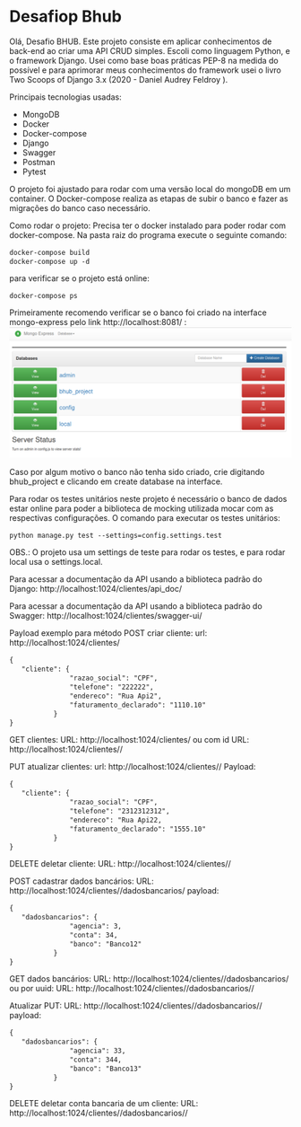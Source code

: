 # Desafiop Bhub

Olá,
Desafio BHUB. Este projeto consiste em aplicar conhecimentos de back-end ao criar uma API CRUD simples. Escoli como linguagem Python, e o framework Django. Usei como base boas práticas PEP-8 na medida do possível e para aprimorar meus conhecimentos do framework usei o livro Two Scoops of Django 3.x (2020 - Daniel Audrey Feldroy ).

Principais tecnologias usadas:
- MongoDB
- Docker
- Docker-compose
- Django
- Swagger
- Postman
- Pytest

O projeto foi ajustado para rodar com uma versão local do mongoDB em um container. O Docker-compose realiza as etapas de subir o banco e fazer as migrações do banco caso necessário. 

Como rodar o projeto:
Precisa ter o docker instalado para poder rodar com docker-compose.
Na pasta raiz do programa execute o seguinte comando:
```
docker-compose build
docker-compose up -d
```

para verificar se o projeto está online:
```
docker-compose ps
```

Primeiramente recomendo verificar se o banco foi criado na interface mongo-express pelo link http://localhost:8081/ : 
![mongo-express](https://github.com/boscocp/challenge_bhub/blob/master/images/mongodb-ui.png)

Caso por algum motivo o banco não tenha sido criado, crie digitando bhub_project e clicando em create database na interface.

Para rodar os testes unitários neste projeto é necessário o banco de dados estar online para poder a biblioteca de mocking utilizada mocar com as respectivas configurações. O comando para executar os testes unitários:
```
python manage.py test --settings=config.settings.test
```

OBS.: O projeto usa um settings de teste para rodar os testes, e para rodar local usa o settings.local.

Para acessar a documentação da API usando a biblioteca padrão do Django:
http://localhost:1024/clientes/api_doc/


Para acessar a documentação da API usando a biblioteca padrão do Swagger:
http://localhost:1024/clientes/swagger-ui/

Payload exemplo para método POST criar cliente:
url: http://localhost:1024/clientes/
```
{
   "cliente": {
               "razao_social": "CPF",
               "telefone": "222222",
               "endereco": "Rua Api2",
               "faturamento_declarado": "1110.10"
           }
}
```

GET clientes: 
URL: http://localhost:1024/clientes/
ou com id
URL: http://localhost:1024/clientes/<uuid>/

PUT atualizar clientes: 
url: http://localhost:1024/clientes/<uuid>/
Payload:
```
{
   "cliente": {
               "razao_social": "CPF",
               "telefone": "2312312312",
               "endereco": "Rua Api22,
               "faturamento_declarado": "1555.10"
           }
}
```

DELETE deletar cliente:
URL: http://localhost:1024/clientes/<uuid>/


POST cadastrar dados bancários: 
URL: http://localhost:1024/clientes/<uuid>/dadosbancarios/
payload:
```
{
   "dadosbancarios": {
               "agencia": 3,
               "conta": 34,
               "banco": "Banco12"
           }
}
```


GET dados bancários:
URL: http://localhost:1024/clientes/<uuid>/dadosbancarios/
ou por uuid:
URL: http://localhost:1024/clientes/<uuid>/dadosbancarios/<uuid>/

Atualizar PUT: 
URL: http://localhost:1024/clientes/<uuid>/dadosbancarios/<uuid>/
payload:
```
{
   "dadosbancarios": {
               "agencia": 33,
               "conta": 344,
               "banco": "Banco13"
           }
}
```

DELETE deletar conta bancaria de um cliente:
URL: http://localhost:1024/clientes/<uuid>/dadosbancarios/<uuid>/
